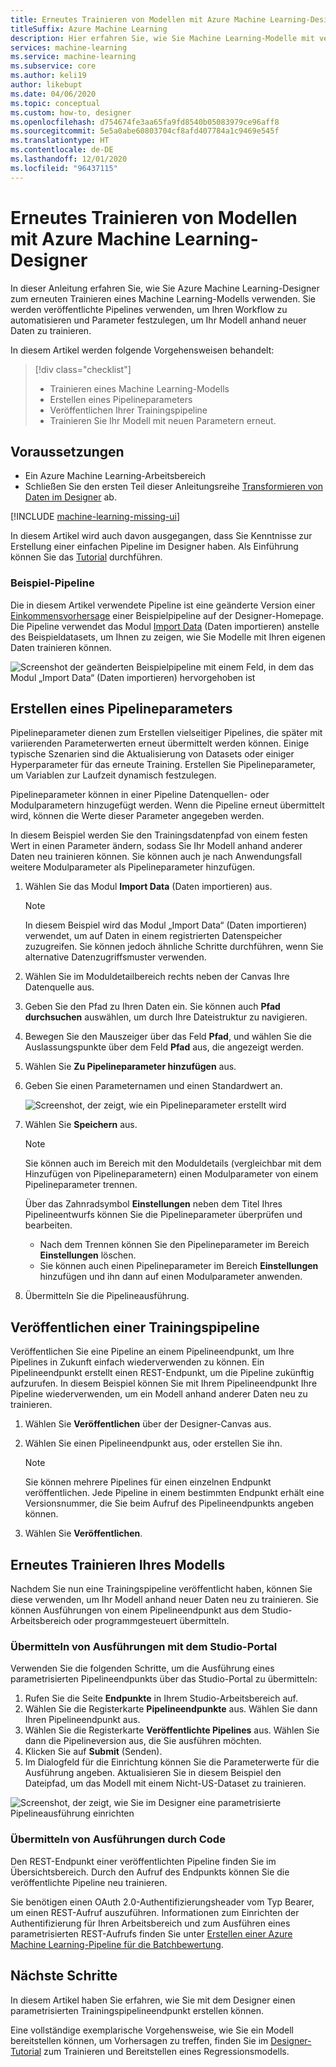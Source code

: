 ```yaml
---
title: Erneutes Trainieren von Modellen mit Azure Machine Learning-Designer
titleSuffix: Azure Machine Learning
description: Hier erfahren Sie, wie Sie Machine Learning-Modelle mit veröffentlichten Pipelines im Azure Machine Learning-Designer erneut trainieren können.
services: machine-learning
ms.service: machine-learning
ms.subservice: core
ms.author: keli19
author: likebupt
ms.date: 04/06/2020
ms.topic: conceptual
ms.custom: how-to, designer
ms.openlocfilehash: d754674fe3aa65fa9fd8540b05083979ce96aff8
ms.sourcegitcommit: 5e5a0abe60803704cf8afd407784a1c9469e545f
ms.translationtype: HT
ms.contentlocale: de-DE
ms.lasthandoff: 12/01/2020
ms.locfileid: "96437115"
---
```

# <a name="retrain-models-with-azure-machine-learning-designer"></a>Erneutes Trainieren von Modellen mit Azure Machine Learning-Designer


In dieser Anleitung erfahren Sie, wie Sie Azure Machine Learning-Designer zum erneuten Trainieren eines Machine Learning-Modells verwenden. Sie werden veröffentlichte Pipelines verwenden, um Ihren Workflow zu automatisieren und Parameter festzulegen, um Ihr Modell anhand neuer Daten zu trainieren. 

In diesem Artikel werden folgende Vorgehensweisen behandelt:

> [!div class="checklist"]
> * Trainieren eines Machine Learning-Modells
> * Erstellen eines Pipelineparameters
> * Veröffentlichen Ihrer Trainingspipeline
> * Trainieren Sie Ihr Modell mit neuen Parametern erneut.

## <a name="prerequisites"></a>Voraussetzungen

* Ein Azure Machine Learning-Arbeitsbereich
* Schließen Sie den ersten Teil dieser Anleitungsreihe [Transformieren von Daten im Designer](how-to-designer-transform-data.md) ab.

[!INCLUDE [machine-learning-missing-ui](../../includes/machine-learning-missing-ui.md)]

In diesem Artikel wird auch davon ausgegangen, dass Sie Kenntnisse zur Erstellung einer einfachen Pipeline im Designer haben. Als Einführung können Sie das [Tutorial](tutorial-designer-automobile-price-train-score.md) durchführen. 

### <a name="sample-pipeline"></a>Beispiel-Pipeline

Die in diesem Artikel verwendete Pipeline ist eine geänderte Version einer [Einkommensvorhersage](samples-designer.md#classification) einer Beispielpipeline auf der Designer-Homepage. Die Pipeline verwendet das Modul [Import Data](algorithm-module-reference/import-data.md) (Daten importieren) anstelle des Beispieldatasets, um Ihnen zu zeigen, wie Sie Modelle mit Ihren eigenen Daten trainieren können.

![Screenshot der geänderten Beispielpipeline mit einem Feld, in dem das Modul „Import Data“ (Daten importieren) hervorgehoben ist](./media/how-to-retrain-designer/modified-sample-pipeline.png)

## <a name="create-a-pipeline-parameter"></a>Erstellen eines Pipelineparameters

Pipelineparameter dienen zum Erstellen vielseitiger Pipelines, die später mit variierenden Parameterwerten erneut übermittelt werden können. Einige typische Szenarien sind die Aktualisierung von Datasets oder einiger Hyperparameter für das erneute Training. Erstellen Sie Pipelineparameter, um Variablen zur Laufzeit dynamisch festzulegen. 

Pipelineparameter können in einer Pipeline Datenquellen- oder Modulparametern hinzugefügt werden. Wenn die Pipeline erneut übermittelt wird, können die Werte dieser Parameter angegeben werden.

In diesem Beispiel werden Sie den Trainingsdatenpfad von einem festen Wert in einen Parameter ändern, sodass Sie Ihr Modell anhand anderer Daten neu trainieren können. Sie können auch je nach Anwendungsfall weitere Modulparameter als Pipelineparameter hinzufügen.

1. Wählen Sie das Modul **Import Data** (Daten importieren) aus.

    > [!NOTE]
    > In diesem Beispiel wird das Modul „Import Data“ (Daten importieren) verwendet, um auf Daten in einem registrierten Datenspeicher zuzugreifen. Sie können jedoch ähnliche Schritte durchführen, wenn Sie alternative Datenzugriffsmuster verwenden.

1. Wählen Sie im Moduldetailbereich rechts neben der Canvas Ihre Datenquelle aus.

1. Geben Sie den Pfad zu Ihren Daten ein. Sie können auch **Pfad durchsuchen** auswählen, um durch Ihre Dateistruktur zu navigieren. 

1. Bewegen Sie den Mauszeiger über das Feld **Pfad**, und wählen Sie die Auslassungspunkte über dem Feld **Pfad** aus, die angezeigt werden.

1. Wählen Sie **Zu Pipelineparameter hinzufügen** aus.

1. Geben Sie einen Parameternamen und einen Standardwert an.

   ![Screenshot, der zeigt, wie ein Pipelineparameter erstellt wird](media/how-to-retrain-designer/add-pipeline-parameter.png)

1. Wählen Sie **Speichern** aus.

   > [!NOTE]
   > Sie können auch im Bereich mit den Moduldetails (vergleichbar mit dem Hinzufügen von Pipelineparametern) einen Modulparameter von einem Pipelineparameter trennen.
   >
   > Über das Zahnradsymbol **Einstellungen** neben dem Titel Ihres Pipelineentwurfs können Sie die Pipelineparameter überprüfen und bearbeiten. 
   >    - Nach dem Trennen können Sie den Pipelineparameter im Bereich **Einstellungen** löschen.
   >    - Sie können auch einen Pipelineparameter im Bereich **Einstellungen** hinzufügen und ihn dann auf einen Modulparameter anwenden.

1. Übermitteln Sie die Pipelineausführung.

## <a name="publish-a-training-pipeline"></a>Veröffentlichen einer Trainingspipeline

Veröffentlichen Sie eine Pipeline an einem Pipelineendpunkt, um Ihre Pipelines in Zukunft einfach wiederverwenden zu können. Ein Pipelineendpunkt erstellt einen REST-Endpunkt, um die Pipeline zukünftig aufzurufen. In diesem Beispiel können Sie mit Ihrem Pipelineendpunkt Ihre Pipeline wiederverwenden, um ein Modell anhand anderer Daten neu zu trainieren.

1. Wählen Sie **Veröffentlichen** über der Designer-Canvas aus.
1. Wählen Sie einen Pipelineendpunkt aus, oder erstellen Sie ihn.

   > [!NOTE]
   > Sie können mehrere Pipelines für einen einzelnen Endpunkt veröffentlichen. Jede Pipeline in einem bestimmten Endpunkt erhält eine Versionsnummer, die Sie beim Aufruf des Pipelineendpunkts angeben können.

1. Wählen Sie **Veröffentlichen**.

## <a name="retrain-your-model"></a>Erneutes Trainieren Ihres Modells

Nachdem Sie nun eine Trainingspipeline veröffentlicht haben, können Sie diese verwenden, um Ihr Modell anhand neuer Daten neu zu trainieren. Sie können Ausführungen von einem Pipelineendpunkt aus dem Studio-Arbeitsbereich oder programmgesteuert übermitteln.

### <a name="submit-runs-by-using-the-studio-portal"></a>Übermitteln von Ausführungen mit dem Studio-Portal

Verwenden Sie die folgenden Schritte, um die Ausführung eines parametrisierten Pipelineendpunkts über das Studio-Portal zu übermitteln:

1. Rufen Sie die Seite **Endpunkte** in Ihrem Studio-Arbeitsbereich auf.
1. Wählen Sie die Registerkarte **Pipelineendpunkte** aus. Wählen Sie dann Ihren Pipelineendpunkt aus.
1. Wählen Sie die Registerkarte **Veröffentlichte Pipelines** aus. Wählen Sie dann die Pipelineversion aus, die Sie ausführen möchten.
1. Klicken Sie auf **Submit** (Senden).
1. Im Dialogfeld für die Einrichtung können Sie die Parameterwerte für die Ausführung angeben. Aktualisieren Sie in diesem Beispiel den Dateipfad, um das Modell mit einem Nicht-US-Dataset zu trainieren.

![Screenshot, der zeigt, wie Sie im Designer eine parametrisierte Pipelineausführung einrichten](./media/how-to-retrain-designer/published-pipeline-run.png)

### <a name="submit-runs-by-using-code"></a>Übermitteln von Ausführungen durch Code

Den REST-Endpunkt einer veröffentlichten Pipeline finden Sie im Übersichtsbereich. Durch den Aufruf des Endpunkts können Sie die veröffentlichte Pipeline neu trainieren.

Sie benötigen einen OAuth 2.0-Authentifizierungsheader vom Typ Bearer, um einen REST-Aufruf auszuführen. Informationen zum Einrichten der Authentifizierung für Ihren Arbeitsbereich und zum Ausführen eines parametrisierten REST-Aufrufs finden Sie unter [Erstellen einer Azure Machine Learning-Pipeline für die Batchbewertung](tutorial-pipeline-batch-scoring-classification.md#publish-and-run-from-a-rest-endpoint).

## <a name="next-steps"></a>Nächste Schritte

In diesem Artikel haben Sie erfahren, wie Sie mit dem Designer einen parametrisierten Trainingspipelineendpunkt erstellen können.

Eine vollständige exemplarische Vorgehensweise, wie Sie ein Modell bereitstellen können, um Vorhersagen zu treffen, finden Sie im [Designer-Tutorial](tutorial-designer-automobile-price-train-score.md) zum Trainieren und Bereitstellen eines Regressionsmodells.
